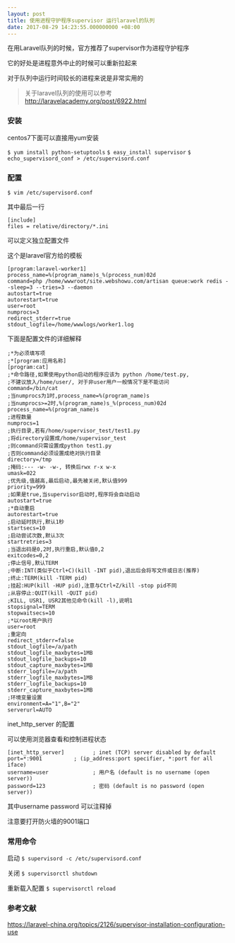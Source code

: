 ```yaml
---
layout: post
title: 使用进程守护程序supervisor 运行laravel的队列
date: 2017-08-29 14:23:55.000000000 +08:00
---
```



在用Laravel队列的时候，官方推荐了supervisor作为进程守护程序

它的好处是进程意外中止的时候可以重新拉起来

对于队列中运行时间较长的进程来说是非常实用的

>关于laravel队列的使用可以参考 http://laravelacademy.org/post/6922.html

### 安装

centos7下面可以直接用yum安装

`$ yum install python-setuptools`
`$ easy_install supervisor`
`$ echo_supervisord_conf > /etc/supervisord.conf`


### 配置

`$ vim /etc/supervisord.conf `

其中最后一行
```
[include]
files = relative/directory/*.ini
```
可以定义独立配置文件

这个是laravel官方给的模板
```
[program:laravel-worker1]
process_name=%(program_name)s_%(process_num)02d
command=php /home/wwwroot/site.webshowu.com/artisan queue:work redis --sleep=3 --tries=3 --daemon
autostart=true
autorestart=true
user=root
numprocs=3
redirect_stderr=true
stdout_logfile=/home/wwwlogs/worker1.log
```

下面是配置文件的详细解释
```
;*为必须填写项
;*[program:应用名称]
[program:cat]
;*命令路径,如果使用python启动的程序应该为 python /home/test.py, 
;不建议放入/home/user/, 对于非user用户一般情况下是不能访问
command=/bin/cat
;当numprocs为1时,process_name=%(program_name)s
;当numprocs>=2时,%(program_name)s_%(process_num)02d
process_name=%(program_name)s
;进程数量
numprocs=1
;执行目录,若有/home/supervisor_test/test1.py
;将directory设置成/home/supervisor_test
;则command只需设置成python test1.py
;否则command必须设置成绝对执行目录
directory=/tmp
;掩码:--- -w- -w-, 转换后rwx r-x w-x
umask=022
;优先级,值越高,最后启动,最先被关闭,默认值999
priority=999
;如果是true,当supervisor启动时,程序将会自动启动
autostart=true
;*自动重启
autorestart=true
;启动延时执行,默认1秒
startsecs=10
;启动尝试次数,默认3次
startretries=3
;当退出码是0,2时,执行重启,默认值0,2
exitcodes=0,2
;停止信号,默认TERM
;中断:INT(类似于Ctrl+C)(kill -INT pid),退出后会将写文件或日志(推荐)
;终止:TERM(kill -TERM pid)
;挂起:HUP(kill -HUP pid),注意与Ctrl+Z/kill -stop pid不同
;从容停止:QUIT(kill -QUIT pid)
;KILL, USR1, USR2其他见命令(kill -l),说明1
stopsignal=TERM
stopwaitsecs=10
;*以root用户执行
user=root
;重定向
redirect_stderr=false
stdout_logfile=/a/path
stdout_logfile_maxbytes=1MB
stdout_logfile_backups=10
stdout_capture_maxbytes=1MB
stderr_logfile=/a/path
stderr_logfile_maxbytes=1MB
stderr_logfile_backups=10
stderr_capture_maxbytes=1MB
;环境变量设置
environment=A="1",B="2"
serverurl=AUTO
```


inet_http_server 的配置

可以使用浏览器查看和控制进程状态

```
[inet_http_server]         ; inet (TCP) server disabled by default
port=*:9001          ; (ip_address:port specifier, *:port for all iface)
username=user              ; 用户名 (default is no username (open server))
password=123               ; 密码 (default is no password (open server))
```

其中username password 可以注释掉

注意要打开防火墙的9001端口

### 常用命令

启动
`$ supervisord -c /etc/supervisord.conf`

关闭
`$ supervisorctl shutdown`

重新载入配置
`$ supervisorctl reload`

### 参考文献

https://laravel-china.org/topics/2126/supervisor-installation-configuration-use